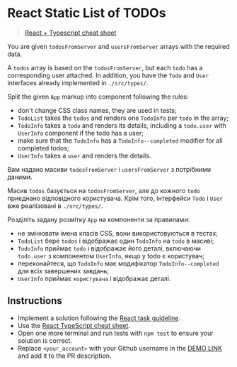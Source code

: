 # React Static List of TODOs

> [React + Typescript cheat sheet](https://mate-academy.github.io/fe-program/js/extra/react-typescript)

You are given `todosFromServer` and `usersFromServer` arrays with the required data.

A `todos` array is based on the `todosFromServer`, but each `todo` has a corresponding user attached. In addition, you have the `Todo` and `User` interfaces already implemented in `./src/types/`. 

Split the given `App` markup into component following the rules:

- don't change CSS class names, they are used in tests;
- `TodoList` takes the `todos` and renders one `TodoInfo` per `todo` in the array;
- `TodoInfo` takes a `todo` and renders its details, including a `todo.user` with `UserInfo` component if the todo has a user;
- make sure that the `TodoInfo` has a `TodoInfo--completed` modifier for all completed todos;
- `UserInfo` takes a `user` and renders the details.

Вам надано масиви `todosFromServer` і `usersFromServer` з потрібними даними.

Масив `todos` базується на `todosFromServer`, але до кожного `todo` приєднано відповідного користувача. Крім того, інтерфейси `Todo` і `User` вже реалізовані в `./src/types/`.

Розділіть задану розмітку `App` на компоненти за правилами:

- не змінювати імена класів CSS, вони використовуються в тестах;
- `TodoList` бере `todos` і відображає один `TodoInfo` на `todo` в масиві;
- `TodoInfo` приймає `todo` і відображає його деталі, включаючи `todo.user` з компонентом `UserInfo`, якщо у todo є користувач;
- переконайтеся, що `TodoInfo` має модифікатор `TodoInfo--completed` для всіх завершених завдань;
- `UserInfo` приймає `користувача` і відображає деталі.

## Instructions

- Implement a solution following the [React task guideline](https://github.com/mate-academy/react_task-guideline#react-tasks-guideline).
- Use the [React TypeScript cheat sheet](https://mate-academy.github.io/fe-program/js/extra/react-typescript).
- Open one more terminal and run tests with `npm test` to ensure your solution is correct.
- Replace `<your_account>` with your Github username in the [DEMO LINK](https://yevhenii-stanchenko.github.io/react_static-list-of-todos/) and add it to the PR description.
